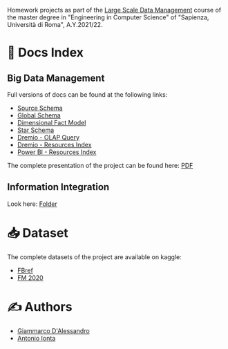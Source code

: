 Homework projects as part of the [Large Scale Data Management](http://www.diag.uniroma1.it/~lembo/teaching/LargeScaleDataManagement/) course of the master degree in "Engineering in Computer Science" of "Sapienza, Università di Roma", A.Y.2021/22.

# &#128196; Docs Index

## Big Data Management

Full versions of docs can be found at the following links: 

* [Source Schema](https://giamdalessandro.github.io/largeScaleDataManagement/Big%20Data%20Management/Source_Schema.html)
* [Global Schema](https://giamdalessandro.github.io/largeScaleDataManagement/Big%20Data%20Management/Global_Schema.html)
* [Dimensional Fact Model](https://giamdalessandro.github.io/largeScaleDataManagement/Big%20Data%20Management/Dimensional_Fact_Model.html)
* [Star Schema](https://giamdalessandro.github.io/largeScaleDataManagement/Big%20Data%20Management/Star_Schema.html)
* [Dremio - OLAP Query](https://giamdalessandro.github.io/largeScaleDataManagement/Big%20Data%20Management/Dremio-OLAP_Query.html)
* [Dremio - Resources Index](Dremio-Res_Index.html)
* [Power BI - Resources Index](Power_BI-Res_Index.html)

The complete presentation of the project can be found here: [PDF](https://github.com/giamdalessandro/largeScaleDataManagement/blob/main/docs/Big%20Data%20Management/Presentation.pdf)

## Information Integration

Look here: [Folder](https://github.com/giamdalessandro/largeScaleDataManagement/blob/main/docs/Information%20Integration)

# &#128229; Dataset

The complete datasets of the project are available on kaggle:

- [FBref](https://www.kaggle.com/biniyamyohannes/soccer-player-data-from-fbrefcom)
- [FM 2020](https://www.kaggle.com/ktyptorio/football-manager-2020)

# &#9997; Authors

* [Giammarco D'Alessandro](https://github.com/giamdalessandro)
* [Antonio Ionta](https://github.com/A-I-18)
